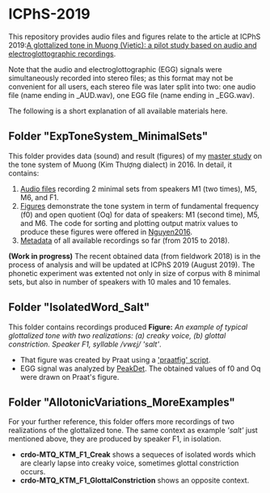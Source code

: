 # ICPhS-2019
This repository provides audio files and figures relate to the article at ICPhS 2019:[A glottalized tone in Muong (Vietic): a pilot study based on audio and electroglottographic recordings](https://hal-univ-paris3.archives-ouvertes.fr/hal-02088021/document). 

Note that the audio and electroglottographic (EGG) signals were simultaneously recorded into stereo files; as this format may not be convenient for all users, each stereo file was later split into two: one audio file (name ending in _AUD.wav), one EGG file (name ending in _EGG.wav).

The following is a short explanation of all available materials here.

## Folder "ExpToneSystem_MinimalSets"
This folder provides data (sound) and result (figures) of my [master study](https://dumas.ccsd.cnrs.fr/dumas-01405496/) on the tone system of Muong (Kim Thượng dialect) in 2016. In detail, it contains: 
1. [Audio files](ExpToneSystem_MinimalSets/Audio) recording 2 minimal sets from speakers M1 (two times), M5, M6, and F1. 
2. [Figures](ExpToneSystem_MinimalSets/Figure) demonstrate the tone system in term of fundamental frequency (f0) and open quotient (Oq) for data of speakers: M1 (second time), M5, and M6. The code for sorting and plotting output matrix values to produce these figures were offered in [Nguyen2016](https://dumas.ccsd.cnrs.fr/dumas-01405496/).
3. [Metadata](ExpToneSystem_MinimalSets/KTM_METADATA.xlsx) of all available recordings so far (from 2015 to 2018).

**(Work in progress)** The recent obtained data (from fieldwork 2018) is in the process of analysis and will be updated at ICPhS 2019 (August 2019). The phonetic experiment was extented not only in size of corpus with 8 minimal sets, but also in number of speakers with 10 males and 10 females.

## Folder "IsolatedWord_Salt"
This folder contains recordings produced **Figure:** *An example of typical glottalized tone with two realizations: (a) creaky voice, (b) glottal constriction. Speaker F1, syllable /vwɛj/ 'salt'*.  
- That figure was created by Praat using a ['praatfig' script](https://github.com/MinhChauNGUYEN/praatfig).
- EGG signal was analyzed by [PeakDet](https://github.com/alexis-michaud/egg/tree/master/peakdet_inter). The obtained values of f0 and Oq were drawn on Praat's figure. 

## Folder "AllotonicVariations_MoreExamples"
For your further reference, this folder offers more recordings of two realizations of the glottalized tone. The same context as example *'salt'* just mentioned above, they are produced by speaker F1, in isolation.
- **crdo-MTQ_KTM_F1_Creak** shows a sequeces of isolated words which are clearly lapse into creaky voice, sometimes glottal constriction occurs.
- **crdo-MTQ_KTM_F1_GlottalConstriction** shows an opposite context.
